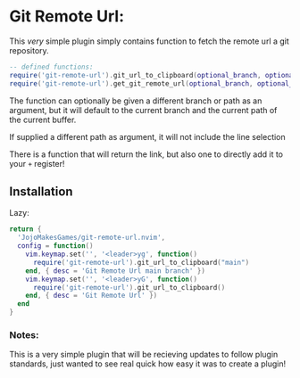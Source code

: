 # Git Remote Url:
This _very_ simple plugin simply contains function to fetch the remote url a git repository.

```lua
-- defined functions:
require('git-remote-url').git_url_to_clipboard(optional_branch, optional_path)
require('git-remote-url').get_git_remote_url(optional_branch, optional_path)
```

The function can optionally be given a different branch or path as an argument,
but it will default to the current branch and the current path of the current buffer.

If supplied a different path as argument, it will not include the line selection

There is a function that will return the link, but also one to directly add it to your `+` register!

## Installation
Lazy:
```lua
return {
  'JojoMakesGames/git-remote-url.nvim',
  config = function()
    vim.keymap.set('', '<leader>yg', function()
      require('git-remote-url').git_url_to_clipboard("main")
    end, { desc = 'Git Remote Url main branch' })
    vim.keymap.set('', '<leader>yG', function()
      require('git-remote-url').git_url_to_clipboard()
    end, { desc = 'Git Remote Url' })
  end
}
```

### Notes:
This is a very simple plugin that will be recieving updates to follow plugin standards, just wanted to see real quick how easy it was to create a plugin!
